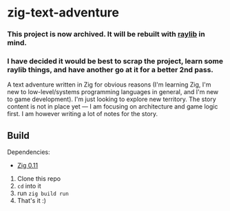 # zig-text-adventure

### **This project is now archived**. It will be rebuilt with [raylib](https://github.com/ryupold/raylib.zig) in mind.
### I have decided it would be best to scrap the project, learn some raylib things, and have another go at it for a better 2nd pass.

A text adventure written in Zig for obvious reasons (I'm learning Zig, I'm new to low-level/systems programming languages in general, and I'm new to game development). I'm just looking to explore new territory.
The story content is not in place yet — I am focusing on architecture and game logic first. I am however writing a lot of notes for the story.

## Build
Dependencies:
- [Zig 0.11](https://ziglang.org/download/)

1. Clone this repo
2. `cd` into it
3. run `zig build run`
4. That's it :)
